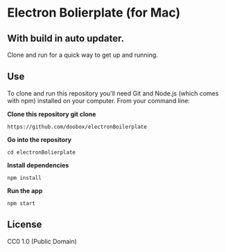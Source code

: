 # Electron Bolierplate (for Mac)

## With build in auto updater.


Clone and run for a quick way to get up and running.

## Use

To clone and run this repository you'll need Git and Node.js (which comes with npm) installed on your computer. From your command line:


**Clone this repository git clone**
```
https://github.com/doobox/electronBoilerplate
```
**Go into the repository**
```
cd electronBolierplate
```
**Install dependencies**
```
npm install
```

**Run the app**
```
npm start
```



## License

CC0 1.0 (Public Domain)
